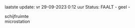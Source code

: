 laatste update: 
vr 29-09-2023  0:12   uur 
Status: FAALT - geel - 
<div class="service Y">schijfruimte</div><div class="service Y">microstation</div>